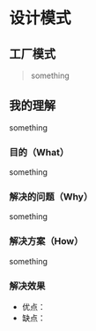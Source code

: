 # 设计模式

## 工厂模式

> something

## 我的理解

something

### 目的（What）

something

### 解决的问题（Why）

something

### 解决方案（How）

something

### 解决效果

- 优点：
- 缺点：
